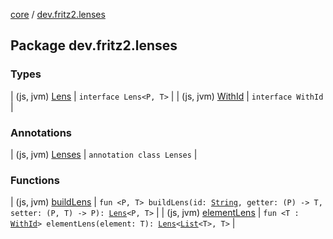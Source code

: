 [core](../index.md) / [dev.fritz2.lenses](./index.md)

## Package dev.fritz2.lenses

### Types

| (js, jvm) [Lens](-lens/index.md) | `interface Lens<P, T>` |
| (js, jvm) [WithId](-with-id/index.md) | `interface WithId` |

### Annotations

| (js, jvm) [Lenses](-lenses/index.md) | `annotation class Lenses` |

### Functions

| (js, jvm) [buildLens](build-lens.md) | `fun <P, T> buildLens(id: `[`String`](https://kotlinlang.org/api/latest/jvm/stdlib/kotlin/-string/index.html)`, getter: (P) -> T, setter: (P, T) -> P): `[`Lens`](-lens/index.md)`<P, T>` |
| (js, jvm) [elementLens](element-lens.md) | `fun <T : `[`WithId`](-with-id/index.md)`> elementLens(element: T): `[`Lens`](-lens/index.md)`<`[`List`](https://kotlinlang.org/api/latest/jvm/stdlib/kotlin.collections/-list/index.html)`<T>, T>` |

